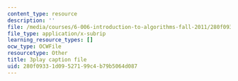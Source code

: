 ```yaml
---
content_type: resource
description: ''
file: /media/courses/6-006-introduction-to-algorithms-fall-2011/280f09331d09527199c4b79b5064d087_2E7MmKv0Y24.vtt
file_type: application/x-subrip
learning_resource_types: []
ocw_type: OCWFile
resourcetype: Other
title: 3play caption file
uid: 280f0933-1d09-5271-99c4-b79b5064d087
---
```

